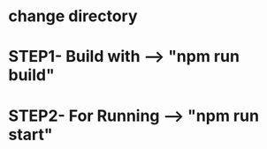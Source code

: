# change directory 

# STEP1- Build with --> "npm run build"

# STEP2- For Running --> "npm run start"



